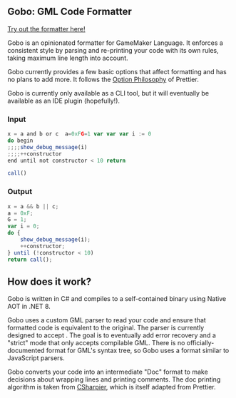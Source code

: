 ## Gobo: GML Code Formatter

[Try out the formatter here!](https://pizzaandy.github.io/Gobo/)

Gobo is an opinionated formatter for GameMaker Language. It enforces a consistent style by parsing and re-printing your code with its own rules, taking maximum line length into account.

Gobo currently provides a few basic options that affect formatting and has no plans to add more. It follows the [Option Philosophy](https://prettier.io/docs/en/option-philosophy.html) of Prettier.

Gobo is currently only available as a CLI tool, but it will eventually be available as an IDE plugin (hopefully!).

### Input

```js
x = a and b or c  a=0xFG=1 var var var i := 0
do begin
;;;;show_debug_message(i)
;;;;++constructor
end until not constructor < 10 return

call()
```

### Output

```js
x = a && b || c;
a = 0xF;
G = 1;
var i = 0;
do {
    show_debug_message(i);
    ++constructor;
} until (!constructor < 10)
return call();
```

## How does it work?
Gobo is written in C# and compiles to a self-contained binary using Native AOT in .NET 8.

Gobo uses a custom GML parser to read your code and ensure that formatted code is equivalent to the original. The parser is currently designed to accept . The goal is to eventually add error recovery and a "strict" mode that only accepts compilable GML. There is no officially-documented format for GML's syntax tree, so Gobo uses a format similar to JavaScript parsers. 

Gobo converts your code into an intermediate "Doc" format to make decisions about wrapping lines and printing comments. The doc printing algorithm is taken from [CSharpier](https://github.com/belav/csharpier), which is itself adapted from Prettier.


